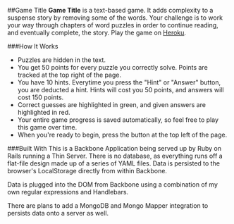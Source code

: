 ##Game Title
**Game Title** is a text-based game. It adds complexity to a suspense story by removing some of the words. Your challenge is to work your way through chapters of word puzzles in order to continue reading, and eventually complete, the story. Play the game on [Heroku](http://game-title.herokuapp.com "Game Title").

###How It Works

- Puzzles are hidden in the text.
- You get 50 points for every puzzle you correctly solve. Points are tracked at the top right of the page.
- You have 10 hints. Everytime you press the "Hint" or "Answer" button, you are deducted a hint.
  Hints will cost you 50 points, and answers will cost 150 points.
- Correct guesses are highlighted in <span class="green-raw-highlight">green</span>, and given answers are highlighted in <span class="pink-raw-highlight">red</span>.
- Your entire game progress is saved automatically, so feel free to play this game over time.
- When you're ready to begin, press the button at the top left of the page.

###Built With
This is a Backbone Application being served up by Ruby on Rails running a Thin Server. There is no database, as everything runs off a flat-file design made up of a series of YAML files. Data is persisted to the browser's LocalStorage directly from within Backbone.

Data is plugged into the DOM from Backbone using a combination of my own regular expressions and Handlebars.

There are plans to add a MongoDB and Mongo Mapper integration to persists data onto a server as well.
